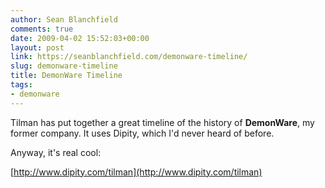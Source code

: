 ```yaml
---
author: Sean Blanchfield
comments: true
date: 2009-04-02 15:52:03+00:00
layout: post
link: https://seanblanchfield.com/demonware-timeline/
slug: demonware-timeline
title: DemonWare Timeline
tags:
- demonware
---
```


Tilman has put together a great timeline of the history of **DemonWare**, my former company. It uses Dipity, which I'd never heard of before.

<!-- more -->

Anyway, it's real cool:

[http://www.dipity.com/tilman](http://www.dipity.com/tilman)